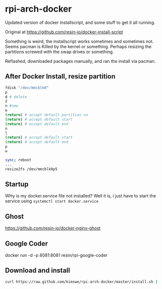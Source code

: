 rpi-arch-docker
===============
Updated version of docker installscript, and some stuff to get it all running.

Original at https://github.com/resin-io/docker-install-script

Something is weird, the installscript works sometimes and sometimes not. Seems pacman is Killed by the kernel or something. Perhaps resizing the partitions screwed with the swap drives or something.

Reflashed, downloaded packages manually, and ran the install via pacman.

After Docker Install, resize partition
---

```sh
fdisk "/dev/mmcblk0"
p 
d # delete
2 
n #new
e 
(return) # accept default partition no
(return) # accept default start
(return) # accept default end
n
l
(return) # accept default start
(return) # accept default end
p
w

sync; reboot 
...
resize2fs /dev/mmcblk0p5
```


Startup
-----
WHy is my docker.service file not installed? Well it is, i just have to start the service using `systemctl start docker.service`




Ghost
----
https://github.com/resin-io/docker-nginx-ghost

Google Coder
----
docker run -d -p 8081:8081 resin/rpi-google-coder



Download and install
---
```sh
curl https://raw.github.com/kimswe/rpi-arch-docker/master/install.sh | sh
```


